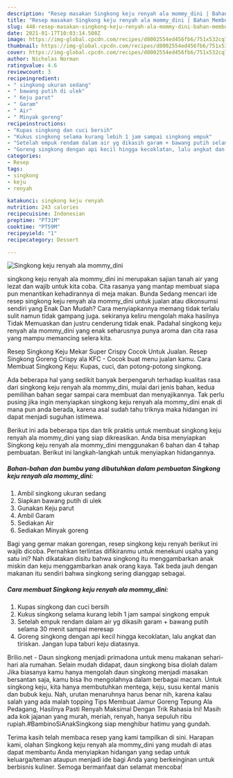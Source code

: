 ```yaml
---
description: "Resep masakan Singkong keju renyah ala mommy_dini | Bahan Membuat Singkong keju renyah ala mommy_dini Yang Sedap"
title: "Resep masakan Singkong keju renyah ala mommy_dini | Bahan Membuat Singkong keju renyah ala mommy_dini Yang Sedap"
slug: 448-resep-masakan-singkong-keju-renyah-ala-mommy-dini-bahan-membuat-singkong-keju-renyah-ala-mommy-dini-yang-sedap
date: 2021-01-17T10:03:14.508Z
image: https://img-global.cpcdn.com/recipes/d8002554ed456fb6/751x532cq70/singkong-keju-renyah-ala-mommy_dini-foto-resep-utama.jpg
thumbnail: https://img-global.cpcdn.com/recipes/d8002554ed456fb6/751x532cq70/singkong-keju-renyah-ala-mommy_dini-foto-resep-utama.jpg
cover: https://img-global.cpcdn.com/recipes/d8002554ed456fb6/751x532cq70/singkong-keju-renyah-ala-mommy_dini-foto-resep-utama.jpg
author: Nicholas Norman
ratingvalue: 4.6
reviewcount: 3
recipeingredient:
- " singkong ukuran sedang"
- " bawang putih di ulek"
- " Keju parut"
- " Garam"
- " Air"
- " Minyak goreng"
recipeinstructions:
- "Kupas singkong dan cuci bersih"
- "Kukus singkong selama kurang lebih 1 jam sampai singkong empuk"
- "Setelah empuk rendam dalam air yg dikasih garam + bawang putih selama 30 menit sampai meresap"
- "Goreng singkong dengan api kecil hingga kecoklatan, lalu angkat dan tiriskan. Jangan lupa taburi keju diatasnya."
categories:
- Resep
tags:
- singkong
- keju
- renyah

katakunci: singkong keju renyah 
nutrition: 243 calories
recipecuisine: Indonesian
preptime: "PT31M"
cooktime: "PT59M"
recipeyield: "1"
recipecategory: Dessert

---
```



![Singkong keju renyah ala mommy_dini](https://img-global.cpcdn.com/recipes/d8002554ed456fb6/751x532cq70/singkong-keju-renyah-ala-mommy_dini-foto-resep-utama.jpg)


singkong keju renyah ala mommy_dini ini merupakan sajian tanah air yang lezat dan wajib untuk kita coba. Cita rasanya yang mantap membuat siapa pun menantikan kehadirannya di meja makan.
Bunda Sedang mencari ide resep singkong keju renyah ala mommy_dini untuk jualan atau dikonsumsi sendiri yang Enak Dan Mudah? Cara menyiapkannya memang tidak terlalu sulit namun tidak gampang juga. sekiranya keliru mengolah maka hasilnya Tidak Memuaskan dan justru cenderung tidak enak. Padahal singkong keju renyah ala mommy_dini yang enak seharusnya punya aroma dan cita rasa yang mampu memancing selera kita.

Resep Singkong Keju Mekar Super Crispy Cocok Untuk Jualan. Resep Singkong Goreng Crispy ala KFC - Cocok buat menu jualan kamu. Cara Membuat Singkong Keju: Kupas, cuci, dan potong-potong singkong.

Ada beberapa hal yang sedikit banyak berpengaruh terhadap kualitas rasa dari singkong keju renyah ala mommy_dini, mulai dari jenis bahan, kedua pemilihan bahan segar sampai cara membuat dan menyajikannya. Tak perlu pusing jika ingin menyiapkan singkong keju renyah ala mommy_dini enak di mana pun anda berada, karena asal sudah tahu triknya maka hidangan ini dapat menjadi suguhan istimewa.


Berikut ini ada beberapa tips dan trik praktis untuk membuat singkong keju renyah ala mommy_dini yang siap dikreasikan. Anda bisa menyiapkan Singkong keju renyah ala mommy_dini menggunakan 6 bahan dan 4 tahap pembuatan. Berikut ini langkah-langkah untuk menyiapkan hidangannya.

<!--inarticleads1-->

##### Bahan-bahan dan bumbu yang dibutuhkan dalam pembuatan Singkong keju renyah ala mommy_dini:

1. Ambil  singkong ukuran sedang
1. Siapkan  bawang putih di ulek
1. Gunakan  Keju parut
1. Ambil  Garam
1. Sediakan  Air
1. Sediakan  Minyak goreng


Bagi yang gemar makan gorengan, resep singkong keju renyah berikut ini wajib dicoba. Pernahkan terlintas difikiranmu untuk menekuni usaha yang satu ini? Nah dikatakan disitu bahwa singkong itu menggambarkan anak miskin dan keju menggambarkan anak orang kaya. Tak beda jauh dengan makanan itu sendiri bahwa singkong sering dianggap sebagai. 

<!--inarticleads2-->

##### Cara membuat Singkong keju renyah ala mommy_dini:

1. Kupas singkong dan cuci bersih
1. Kukus singkong selama kurang lebih 1 jam sampai singkong empuk
1. Setelah empuk rendam dalam air yg dikasih garam + bawang putih selama 30 menit sampai meresap
1. Goreng singkong dengan api kecil hingga kecoklatan, lalu angkat dan tiriskan. Jangan lupa taburi keju diatasnya.


Brilio.net - Daun singkong menjadi primadona untuk menu makanan sehari-hari ala rumahan. Selain mudah didapat, daun singkong bisa diolah dalam Jika biasanya kamu hanya mengolah daun singkong menjadi masakan bersantan saja, kamu bisa lho mengolahnya dalam berbagai macam. Untuk singkong keju, kita hanya membutuhkan mentega, keju, susu kental manis dan bubuk keju. Nah, urutan menaruhnya harus benar nih, karena kalau salah yang ada malah topping Tips Membuat Jamur Goreng Tepung Ala Pedagang, Hasilnya Pasti Renyah Maksimal Dengan Trik Rahasia Ini! Masih ada kok jajanan yang murah, meriah, renyah, hanya sepuluh ribu rupiah.#BambinoSiAnakSingkong siap menghibur hatimu yang gundah. 

Terima kasih telah membaca resep yang kami tampilkan di sini. Harapan kami, olahan Singkong keju renyah ala mommy_dini yang mudah di atas dapat membantu Anda menyiapkan hidangan yang sedap untuk keluarga/teman ataupun menjadi ide bagi Anda yang berkeinginan untuk berbisnis kuliner. Semoga bermanfaat dan selamat mencoba!
